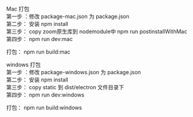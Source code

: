 Mac 打包<br />
第一步 ：修改  package-mac.json 为 package.json <br />
第二步： 安装 npm install <br />
第三步： copy zoom原生库到 nodemodule中 npm run postinstallWithMac<br />
第四步： npm run dev:mac <br />

打包：     npm run build:mac

windows 打包<br />
第一步 ：修改  package-windows.json 为 package.json <br />
第二步： 安装 npm install <br />
第三步： copy static 到 dist/electron 文件目录下<br />
第四步： npm run dev:windows<br />

打包：    npm run build:windows<br />

